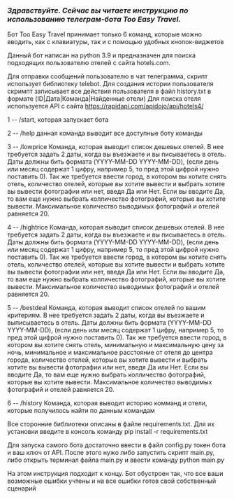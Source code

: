 ### ***_Здравствуйте. Сейчас вы читаете инструкцию по использованию телеграм-бота Too Easy Travel._***

Бот Too Easy Travel принимает только 6 команд, которые можно вводить, как с клавиатуры, так и с помощью удобных кнопок-виджетов

Данный бот написан на python 3.9 и предназначен для поиска подходящих пользователю отелей с сайта hotels.com.

Для отправки сообщений пользователю в чат телеграмма, скрипт использует библиотеку telebot. Для создания истории пользователя скримпт записывает все действия пользователя в файл history.txt в формате (ID|Дата|Команда|Найденные отели)
Для поиска отеля используется API с сайта https://rapidapi.com/apidojo/api/hotels4/

1 -- /start, которая запускает бота

2 -- /help данная команда выводит все доступные боту команды

3 -- /lowprice Команда, которая выводит список дешевых отелей. В нее требуется задать 2 даты, когда вы въезжаете и вы писываетесь в отель. Даты должны бить формата (YYYY-MM-DD YYYY-MM-DD), (если день или месяц содержат 1 цифру, например 5, то пред этой цифрой нужно поставить 0). Так же требуется ввести город, в котором вы хотите снять отель, количество отелей, которые вы хотите вывести и выбрать хотите вы вывести фотографии или нет, введя Да или Нет. Если вы вводите Да, то вам еще нужно выбрать колличество фотографий, которые вы хотите вывести. Максимальное количество выводимых фотографий и отелей равняется 20.

4 -- /hightrice Команда, которая выводит список дешевых отелей. В нее требуется задать 2 даты, когда вы въезжаете и вы писываетесь в отель. Даты должны бить формата (YYYY-MM-DD YYYY-MM-DD), (если день или месяц содержат 1 цифру, например 5, то пред этой цифрой нужно поставить 0). Так же требуется ввести город, в котором вы хотите снять отель, количество отелей, которые вы хотите вывести и выбрать хотите вы вывести фотографии или нет, введя Да или Нет. Если вы вводите Да, то вам еще нужно выбрать колличество фотографий, которые вы хотите вывести. Максимальное количество выводимых фотографий и отелей равняется 20.

5 -- /bestdeal Команда, которая выводит список отелей по вашим критериям. В нее требуется задать 2 даты, когда вы въезжаете и выписываетесь в отель. Даты должны бить формата (YYYY-MM-DD YYYY-MM-DD), (если день или месяц содержат 1 цифру, например 5, то пред этой цифрой нужно поставить 0). Так же требуется ввести город, в котором вы хотите снять отель, минимальную и максимальную цену за ночь, минимальное и максимальное расстояние от отеля до центра города, количество отелей, которые вы хотите вывести и выбрать хотите вы вывести фотографии или нет, введя Да или Нет. Если вы вводите Да, то вам еще нужно выбрать колличество фотографий, которые вы хотите вывести. Максимальное количество выводимых фотографий и отелей равняется 20.

6 -- /history Команда, которая выводит историю комманд и отели, которые получилось найти по данным командам

Все сторонние библиотеки описаны в файле requirements.txt. Для их установки введите в консоль команду pip install -r requirements.txt

Для запуска самого бота достаточно ввести в файл config.py токен бота и ваш ключ от API.
После этого нужо либо запустить скрипт main.py, либо открыть терминал файла main.py и ввести команду
python main.py

На этом инструкция подходит к концу. Бот обустроен так, что все ваши возможные ошибки учтены и на все ошибки готов свой собственный сценарий